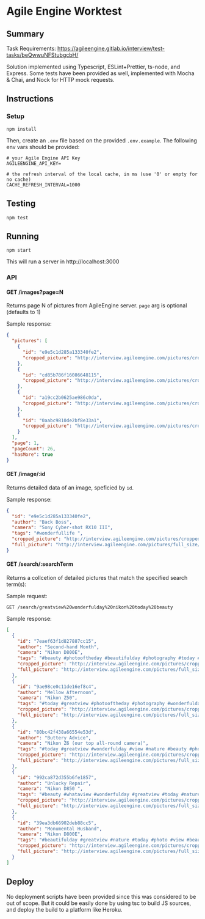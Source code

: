 # Agile Engine Worktest

## Summary

Task Requirements: https://agileengine.gitlab.io/interview/test-tasks/beQwwuNFStubgcbH/

Solution implemented using Typescript, ESLint+Prettier, ts-node, and Express.
Some tests have been provided as well, implemented with Mocha & Chai, and Nock for HTTP mock requests.

## Instructions

### Setup

```
npm install
```
Then, create an `.env` file based on the provided `.env.example`. The following env vars should be provided:

```
# your Agile Engine API Key
AGILEENGINE_API_KEY=

# the refresh interval of the local cache, in ms (use '0' or empty for no cache)
CACHE_REFRESH_INTERVAL=1000
```



## Testing

```
npm test
```

## Running

```
npm start
```

This will run a server in http://localhost:3000

### API

#### GET /images?page=N

Returns page N of pictures from AgileEngine server. `page` arg is optional (defaults to 1)

Sample response:

```json
{
  "pictures": [
    {
      "id": "e9e5c1d285a133340fe2",
      "cropped_picture": "http://interview.agileengine.com/pictures/cropped/0002.jpg"
    },
    {
      "id": "cd85b786f16086648115",
      "cropped_picture": "http://interview.agileengine.com/pictures/cropped/0015.jpg"
    },
    {
      "id": "a19cc2b0625ae986c0da",
      "cropped_picture": "http://interview.agileengine.com/pictures/cropped/0019.jpg"
    },
    {
      "id": "0aabc9810de2bf8e33a1",
      "cropped_picture": "http://interview.agileengine.com/pictures/cropped/0020.jpg"
    }
  ],
  "page": 1,
  "pageCount": 26,
  "hasMore": true
}
```

#### GET /image/:id

Returns detailed data of an image, speficied by `id`.

Sample response:

```json
{
  "id": "e9e5c1d285a133340fe2",
  "author": "Back Boss",
  "camera": "Sony Cyber-shot RX10 III",
  "tags": "#wonderfullife ",
  "cropped_picture": "http://interview.agileengine.com/pictures/cropped/0002.jpg",
  "full_picture": "http://interview.agileengine.com/pictures/full_size/0002.jpg"
}
```

#### GET /search/:searchTerm

Returns a collcetion of detailed pictures that match the specified search term(s):

Sample request:

```
GET /search/greatview%20wonderfulday%20nikon%20today%20beauty
```

Sample response:

```json
[
  {
    "id": "7eaef63f1d827887cc15",
    "author": "Second-hand Month",
    "camera": "Nikon D800E",
    "tags": "#beauty #photooftheday #beautifulday #photography #today #greatview #nature #view #wonderfulday ",
    "cropped_picture": "http://interview.agileengine.com/pictures/cropped/01.jpg",
    "full_picture": "http://interview.agileengine.com/pictures/full_size/01.jpg"
  },
  {
    "id": "9ae98ce0c11de16ef8c4",
    "author": "Mellow Afternoon",
    "camera": "Nikon Z50",
    "tags": "#today #greatview #photooftheday #photography #wonderfulday #photo #beauty #whataview #view ",
    "cropped_picture": "http://interview.agileengine.com/pictures/cropped/1.jpg",
    "full_picture": "http://interview.agileengine.com/pictures/full_size/1.jpg"
  },
  {
    "id": "80bc42f438a66554e53d",
    "author": "Buttery Advice",
    "camera": "Nikon Z6 (our top all-round camera)",
    "tags": "#today #greatview #wonderfulday #view #nature #beauty #photooftheday ",
    "cropped_picture": "http://interview.agileengine.com/pictures/cropped/30sc044.jpg",
    "full_picture": "http://interview.agileengine.com/pictures/full_size/30sc044.jpg"
  },
  {
    "id": "992ca872d355b6fe1857",
    "author": "Unlucky Repair",
    "camera": "Nikon D850 ",
    "tags": "#beauty #whataview #wonderfulday #greatview #today #natureisbeautiful #photography #photo ",
    "cropped_picture": "http://interview.agileengine.com/pictures/cropped/672025.jpg",
    "full_picture": "http://interview.agileengine.com/pictures/full_size/672025.jpg"
  },
  {
    "id": "39ea3db66902deb88cc5",
    "author": "Monumental Husband",
    "camera": "Nikon D800E",
    "tags": "#beautifulday #greatview #nature #today #photo #view #beauty #wonderfullife #wonderfulday ",
    "cropped_picture": "http://interview.agileengine.com/pictures/cropped/672051.jpg",
    "full_picture": "http://interview.agileengine.com/pictures/full_size/672051.jpg"
  }
]
```

## Deploy

No deployment scripts have been provided since this was considered to be out of scope. But it could be easily done by using tsc to build JS sources, and deploy the build to a platform like Heroku.
